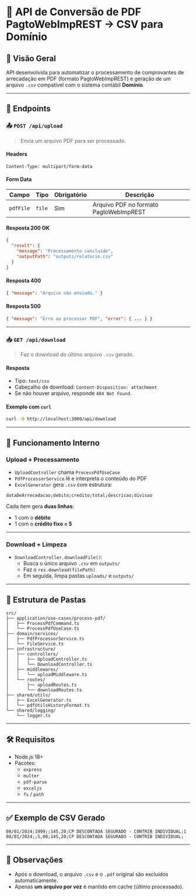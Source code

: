 # 📄 API de Conversão de PDF PagtoWebImpREST → CSV para Domínio

## 📌 Visão Geral

API desenvolvida para automatizar o processamento de comprovantes de arrecadação em PDF (formato PagtoWebImpREST) e geração de um arquivo `.csv` compatível com o sistema contábil **Domínio**.

---

## 🔗 Endpoints

### 📤 `POST /api/upload`

> Envia um arquivo PDF para ser processado.

#### Headers
```http
Content-Type: multipart/form-data
```

#### Form Data
| Campo     | Tipo   | Obrigatório | Descrição                                |
|-----------|--------|-------------|--------------------------------------------|
| `pdfFile` | `file` | Sim         | Arquivo PDF no formato PagtoWebImpREST     |

#### Resposta 200 OK
```json
{
  "result": {
    "message": "Processamento concluído",
    "outputPath": "outputs/relatorio.csv"
  }
}
```

#### Resposta 400
```json
{ "message": "Arquivo não enviado." }
```

#### Resposta 500
```json
{ "message": "Erro ao processar PDF", "error": { ... } }
```

---

### 📥 `GET /api/download`

> Faz o download do último arquivo `.csv` gerado.

#### Resposta
- Tipo: `text/csv`
- Cabeçalho de download: `Content-Disposition: attachment`
- Se não houver arquivo, responde `404 Not Found`.

#### Exemplo com `curl`
```bash
curl -O http://localhost:3000/api/download
```

---

## 🔧 Funcionamento Interno

### Upload + Processamento

- `UploadController` chama `ProcessPdfUseCase`
- `PdfProcessorService` lê e interpreta o conteúdo do PDF
- `ExcelGenerator` gera `.csv` com estrutura:

```
dataDeArrecadacao;debito;credito;total;descricao;divisao
```

Cada item gera **duas linhas**:
- 1 com o **débito**
- 1 com o **crédito fixo = 5**

---

### Download + Limpeza

- `DownloadController.downloadFile()`:
  - Busca o único arquivo `.csv` em `outputs/`
  - Faz o `res.download(filePath)`
  - Em seguida, limpa pastas `uploads/` e `outputs/`

---

## 📁 Estrutura de Pastas

```
src/
├── application/use-cases/process-pdf/
│   ├── ProcessPdfCommand.ts
│   └── ProcessPdfUseCase.ts
├── domain/services/
│   ├── PdfProcessorService.ts
│   └── FileService.ts
├── infrastructure/
│   ├── controllers/
│   │   ├── UploadController.ts
│   │   └── DownloadController.ts
│   ├── middlewares/
│   │   └── uploadMiddleware.ts
│   └── routes/
│       ├── uploadRoutes.ts
│       └── downloadRoutes.ts
├── shared/utils/
│   ├── ExcelGenerator.ts
│   └── pdfUtilsHistoryFormat.ts
└── shared/logging/
    └── logger.ts
```

---

## 🛠️ Requisitos

- Node.js 18+
- Pacotes:
  - `express`
  - `multer`
  - `pdf-parse`
  - `exceljs`
  - `fs` / `path`

---

## ✅ Exemplo de CSV Gerado

```csv
08/01/2024;1099;;145,20;CP DESCONTADA SEGURADO - CONTRIB INDIVIDUAL;1
08/01/2024;;5,00;145,20;CP DESCONTADA SEGURADO - CONTRIB INDIVIDUAL;
```

---

## 📌 Observações

- Após o download, o arquivo `.csv` e o `.pdf` original são excluídos automaticamente.
- Apenas **um arquivo por vez** é mantido em cache (último processado).
